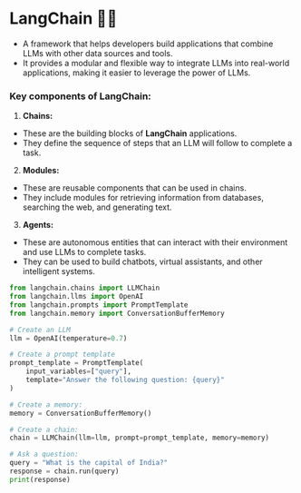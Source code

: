 # **LangChain** 🦜🔗 

- A framework that helps developers build applications that combine LLMs with other data sources and tools.
- It provides a modular and flexible way to integrate LLMs into real-world applications, making it easier to leverage the power of LLMs.

### **Key components of LangChain:**
1. **Chains:** 
- These are the building blocks of **LangChain** applications.
- They define the sequence of steps that an LLM will follow to complete a task.

2. **Modules:** 
- These are reusable components that can be used in chains.
- They include modules for retrieving information from databases, searching the web, and generating text.

3. **Agents:** 
- These are autonomous entities that can interact with their environment and use LLMs to complete tasks.
- They can be used to build chatbots, virtual assistants, and other intelligent systems.

```python
from langchain.chains import LLMChain
from langchain.llms import OpenAI
from langchain.prompts import PromptTemplate
from langchain.memory import ConversationBufferMemory

# Create an LLM
llm = OpenAI(temperature=0.7)

# Create a prompt template
prompt_template = PromptTemplate(
    input_variables=["query"],
    template="Answer the following question: {query}"
)

# Create a memory:
memory = ConversationBufferMemory()

# Create a chain:
chain = LLMChain(llm=llm, prompt=prompt_template, memory=memory)

# Ask a question:
query = "What is the capital of India?"
response = chain.run(query)
print(response)
```
